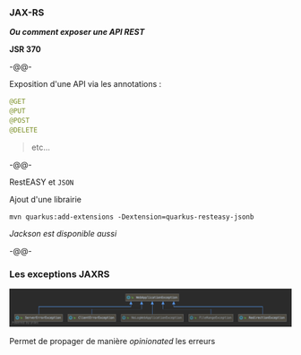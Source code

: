 ### JAX-RS

***Ou comment exposer une API REST***

**JSR 370**<!-- .element style="color: #e57125; float: right; font-size: 80%" -->

-@@-

Exposition d'une API via les annotations :

```java
@GET
@PUT
@POST
@DELETE
```
> etc...

-@@-

RestEASY et `JSON`

Ajout d'une librairie

```shell
mvn quarkus:add-extensions -Dextension=quarkus-resteasy-jsonb
```

*Jackson est disponible aussi*<!-- .element class="fragment" -->

-@@-

### Les exceptions JAXRS

![](images/jaxrs/WebApplicationException.png)

Permet de propager de manière *opinionated* les erreurs